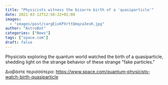 ```yaml
---
title: "Physicists witness the bizarre birth of a 'quasiparticle'"
date: 2021-03-12T12:58:22+01:00
images:
  - "images/post/cargEisKPXrttQmqza3esH.jpg"
author: "AstroBot"
categories: ["News"]
tags: ["space.com"]
draft: false
---
```


Physicists exploring the quantum world watched the birth of a quasiparticle, shedding light on the strange behavior of these strange "fake particles." 

Διαβάστε περισσότερα: https://www.space.com/quantum-physicists-watch-birth-quasiparticle
